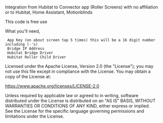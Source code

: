 Integration from Hubitat to Connector app (Roller Screens) with no affiliation or  to Hubitat, Home Assistant, Motionblinds

This code is free use 

What you'll need, 

     App Key (on about screen tap 5 times) this will be a 16 digit number including (-'s)
     Bridge IP Address
     Hubitat Bridge Driver
     Hubitat Roller Child Driver



Licensed under the Apache License, Version 2.0 (the "License"); you may not use this file except in compliance with the License. You may obtain a copy of the License at:

https://www.apache.org/licenses/LICENSE-2.0

Unless required by applicable law or agreed to in writing, software distributed under the License is distributed on an "AS IS" BASIS, WITHOUT WARRANTIES OR CONDITIONS OF ANY KIND, either express or implied. See the License for the specific language governing permissions and limitations under the License.
